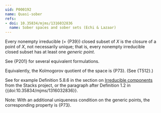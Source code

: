 ```yaml
---
uid: P000192
name: Quasi-sober
refs:
- doi: 10.35834/mjms/1316032836
  name: Sober spaces and sober sets (Echi & Lazaar)
---
```


Every nonempty irreducible (= {P39}) closed subset of $X$ is the closure of a point of $X$, not necessarily unique;
that is, every nonempty irreducible closed subset has at least one *generic point*.

See {P201} for several equivalent formulations.

Equivalently, the Kolmogorov quotient of the space is {P73}. (See {T512}.)

See for example Definition 5.8.6 in the section on [Irreducible components](https://stacks.math.columbia.edu/tag/004U) from the Stacks project,
or the paragraph after Definition 1.2 in {{doi:10.35834/mjms/1316032836}}.

Note: With an additional uniqueness condition on the generic points, the corresponding property is {P73}.
